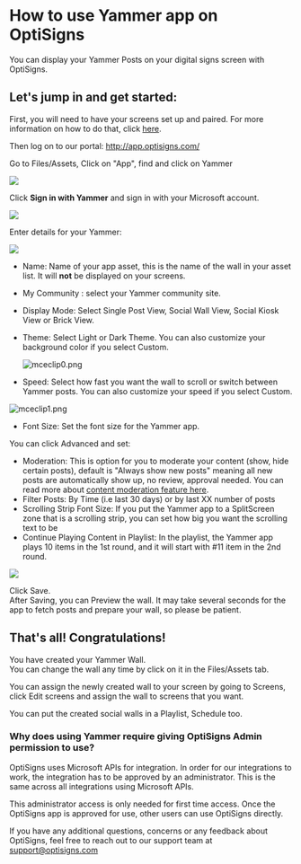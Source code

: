 # How to use Yammer app on OptiSigns

You can display your Yammer Posts on your digital signs screen with OptiSigns.

## **Let's jump in and get started:**

First, you will need to have your screens set up and paired. For more information on how to do that, click [here](https://www.optisigns.com/blog/how-to-set-up-digital-signs-with-optisigns-and-amazon-fire-tv).

Then log on to our portal: <http://app.optisigns.com/>

Go to Files/Assets, Click on "App", find and click on Yammer

![](https://support.optisigns.com/hc/article_attachments/19171104099091)

Click **Sign in with Yammer** and sign in with your Microsoft account.

![](https://support.optisigns.com/hc/article_attachments/19171119624467)

Enter details for your Yammer:

![](https://support.optisigns.com/hc/article_attachments/19171144672915)

* Name: Name of your app asset, this is the name of the wall in your asset list. It will **not** be displayed on your screens.
* My Community : select your Yammer community site.
* Display Mode: Select Single Post View, Social Wall View, Social Kiosk View or Brick View.
* Theme: Select Light or Dark Theme. You can also customize your background color if you select Custom.

  ![mceclip0.png](https://support.optisigns.com/hc/article_attachments/19171238336275)
* Speed: Select how fast you want the wall to scroll or switch between Yammer posts. You can also customize your speed if you select Custom.

![mceclip1.png](https://support.optisigns.com/hc/article_attachments/19171231720851)

* Font Size: Set the font size for the Yammer app.

You can click Advanced and set:

* Moderation: This is option for you to moderate your content (show, hide certain posts), default is "Always show new posts" meaning all new posts are automatically show up, no review, approval needed. You can read more about [content moderation feature here](https://support.optisigns.com/hc/en-us/articles/4403015887763).
* Filter Posts: By Time (i.e last 30 days) or by last XX number of posts
* Scrolling Strip Font Size: If you put the Yammer app to a SplitScreen zone that is a scrolling strip, you can set how big you want the scrolling text to be
* Continue Playing Content in Playlist: In the playlist, the Yammer app plays 10 items in the 1st round, and it will start with #11 item in the 2nd round.

![](https://support.optisigns.com/hc/article_attachments/19171187975571)

Click Save.  
After Saving, you can Preview the wall. It may take several seconds for the app to fetch posts and prepare your wall, so please be patient.

## **That's all! Congratulations!**

You have created your Yammer Wall.  
You can change the wall any time by click on it in the Files/Assets tab.

You can assign the newly created wall to your screen by going to Screens, click Edit screens and assign the wall to screens that you want.

You can put the created social walls in a Playlist, Schedule too.

### Why does using Yammer require giving OptiSigns Admin permission to use?

OptiSigns uses Microsoft APIs for integration. In order for our integrations to work, the integration has to be approved by an administrator. This is the same across all integrations using Microsoft APIs.

This administrator access is only needed for first time access. Once the OptiSigns app is approved for use, other users can use OptiSigns directly.

If you have any additional questions, concerns or any feedback about OptiSigns, feel free to reach out to our support team at [support@optisigns.com](mailto:support@optisigns.com)